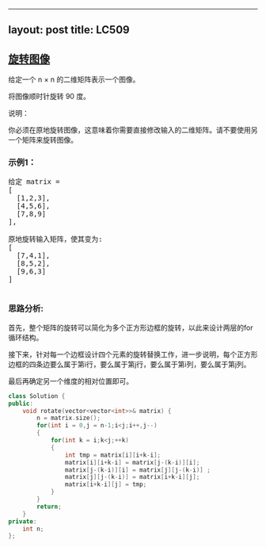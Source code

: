 
---
layout: post
title: LC509
---
## [旋转图像](https://leetcode-cn.com/problems/rotate-image/)

给定一个 n × n 的二维矩阵表示一个图像。

将图像顺时针旋转 90 度。

说明：

你必须在原地旋转图像，这意味着你需要直接修改输入的二维矩阵。请不要使用另一个矩阵来旋转图像。



### 示例1：
<pre>
给定 matrix = 
[
  [1,2,3],
  [4,5,6],
  [7,8,9]
],

原地旋转输入矩阵，使其变为:
[
  [7,4,1],
  [8,5,2],
  [9,6,3]
]

</pre>

### 思路分析:
首先，整个矩阵的旋转可以简化为多个正方形边框的旋转，以此来设计两层的for循环结构。

接下来，针对每一个边框设计四个元素的旋转替换工作，进一步说明，每个正方形边框的四条边要么属于第i行，要么属于第j行，要么属于第i列，要么属于第j列。

最后再确定另一个维度的相对位置即可。

```C++
class Solution {
public:
    void rotate(vector<vector<int>>& matrix) {
        n = matrix.size();
        for(int i = 0,j = n-1;i<j;i++,j--)
        {
            for(int k = i;k<j;++k)
            {
                int tmp = matrix[i][i+k-i];
                matrix[i][i+k-i] = matrix[j-(k-i)][i];
                matrix[j-(k-i)][i] = matrix[j][j-(k-i)] ;
                matrix[j][j-(k-i)] = matrix[i+k-i][j];
                matrix[i+k-i][j] = tmp;
            }
        }
        return;
    }
private:
    int n;
};
```
